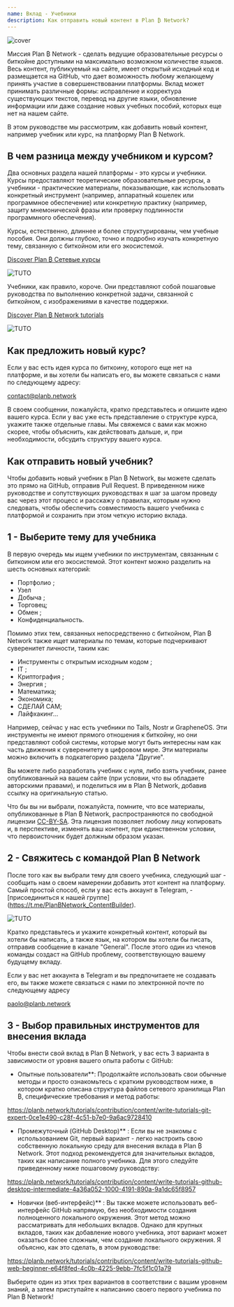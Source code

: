 ```yaml
---
name: Вклад - Учебники
description: Как отправить новый контент в Plan ₿ Network?
---
```

![cover](assets/cover.webp)

Миссия Plan ₿ Network - сделать ведущие образовательные ресурсы о биткойне доступными на максимально возможном количестве языков. Весь контент, публикуемый на сайте, имеет открытый исходный код и размещается на GitHub, что дает возможность любому желающему принять участие в совершенствовании платформы. Вклад может принимать различные формы: исправление и корректура существующих текстов, перевод на другие языки, обновление информации или даже создание новых учебных пособий, которых еще нет на нашем сайте.

В этом руководстве мы рассмотрим, как добавить новый контент, например учебник или курс, на платформу Plan ₿ Network.

## В чем разница между учебником и курсом?

Два основных раздела нашей платформы - это курсы и учебники. Курсы предоставляют теоретические образовательные ресурсы, а учебники - практические материалы, показывающие, как использовать конкретный инструмент (например, аппаратный кошелек или программное обеспечение) или конкретную практику (например, защиту мнемонической фразы или проверку подлинности программного обеспечения).

Курсы, естественно, длиннее и более структурированы, чем учебные пособия. Они должны глубоко, точно и подробно изучать конкретную тему, связанную с биткойном или его экосистемой.

[Discover Plan ₿ Сетевые курсы](https://planb.network/courses)

![TUTO](assets/fr/37.webp)

Учебники, как правило, короче. Они представляют собой пошаговые руководства по выполнению конкретной задачи, связанной с биткойном, с изображениями в качестве поддержки.

[Discover Plan ₿ Network tutorials](https://planb.network/tutorials)

![TUTO](assets/fr/38.webp)

## Как предложить новый курс?

Если у вас есть идея курса по биткоину, которого еще нет на платформе, и вы хотели бы написать его, вы можете связаться с нами по следующему адресу:

contact@planb.network

В своем сообщении, пожалуйста, кратко представьтесь и опишите идею вашего курса. Если у вас уже есть представление о структуре курса, укажите также отдельные главы. Мы свяжемся с вами как можно скорее, чтобы объяснить, как действовать дальше, и, при необходимости, обсудить структуру вашего курса.

## Как отправить новый учебник?

Чтобы добавить новый учебник в Plan ₿ Network, вы можете сделать это прямо на GitHub, отправив Pull Request. В приведенном ниже руководстве и сопутствующих руководствах я шаг за шагом проведу вас через этот процесс и расскажу о правилах, которым нужно следовать, чтобы обеспечить совместимость вашего учебника с платформой и сохранить при этом четкую историю вклада.

## 1 - Выберите тему для учебника

В первую очередь мы ищем учебники по инструментам, связанным с биткоином или его экосистемой. Этот контент можно разделить на шесть основных категорий:


- Портфолио ;
- Узел
- Добыча ;
- Торговец;
- Обмен ;
- Конфиденциальность.

Помимо этих тем, связанных непосредственно с биткойном, Plan ₿ Network также ищет материалы по темам, которые подчеркивают суверенитет личности, таким как:


- Инструменты с открытым исходным кодом ;
- IT ;
- Криптография ;
- Энергия ;
- Математика;
- Экономика;
- СДЕЛАЙ САМ;
- Лайфхакинг...

Например, сейчас у нас есть учебники по Tails, Nostr и GrapheneOS. Эти инструменты не имеют прямого отношения к биткойну, но они представляют собой системы, которые могут быть интересны нам как часть движения к суверенитету в цифровом мире. Эти материалы можно включить в подкатегорию раздела "Другие".

Вы можете либо разработать учебник с нуля, либо взять учебник, ранее опубликованный на вашем сайте (при условии, что вы обладаете авторскими правами), и поделиться им в Plan ₿ Network, добавив ссылку на оригинальную статью.

Что бы вы ни выбрали, пожалуйста, помните, что все материалы, опубликованные в Plan ₿ Network, распространяются по свободной лицензии [CC-BY-SA](https://creativecommons.org/licenses/by-sa/4.0/). Эта лицензия позволяет любому лицу копировать и, в перспективе, изменять ваш контент, при единственном условии, что первоисточник будет должным образом указан.

## 2 - Свяжитесь с командой Plan ₿ Network

После того как вы выбрали тему для своего учебника, следующий шаг - сообщить нам о своем намерении добавить этот контент на платформу. Самый простой способ, если у вас есть аккаунт в Telegram, - [присоединиться к нашей группе] (https://t.me/PlanBNetwork_ContentBuilder).

![TUTO](assets/fr/39.webp)

Кратко представьтесь и укажите конкретный контент, который вы хотели бы написать, а также язык, на котором вы хотели бы писать, отправив сообщение в канале "General". После этого один из членов команды создаст на GitHub проблему, соответствующую вашему будущему вкладу.

Если у вас нет аккаунта в Telegram и вы предпочитаете не создавать его, вы также можете связаться с нами по электронной почте по следующему адресу

paolo@planb.network

## 3 - Выбор правильных инструментов для внесения вклада

Чтобы внести свой вклад в Plan ₿ Network, у вас есть 3 варианта в зависимости от уровня вашего опыта работы с GitHub:


- Опытные пользователи**: Продолжайте использовать свои обычные методы и просто ознакомьтесь с кратким руководством ниже, в котором кратко описана структура файлов сетевого хранилища Plan ₿, специфические требования и метод работы:

https://planb.network/tutorials/contribution/content/write-tutorials-git-expert-0ce1e490-c28f-4c51-b7e0-9a6ac9728410

- Промежуточный (GitHub Desktop)** : Если вы не знакомы с использованием Git, первый вариант - легко настроить свою собственную локальную среду для внесения вклада в Plan ₿ Network. Этот подход рекомендуется для значительных вкладов, таких как написание полного учебника. Для этого следуйте приведенному ниже пошаговому руководству:

https://planb.network/tutorials/contribution/content/write-tutorials-github-desktop-intermediate-4a36a052-1000-4191-890a-9a1dc65f8957

- Новички (веб-интерфейс)** : Вы также можете использовать веб-интерфейс GitHub напрямую, без необходимости создания полноценного локального окружения. Этот метод можно рассматривать для небольших вкладов. Однако для крупных вкладов, таких как добавление нового учебника, этот вариант может оказаться более сложным, чем создание локального окружения. Я объясню, как это сделать, в этом руководстве:

https://planb.network/tutorials/contribution/content/write-tutorials-github-web-beginner-e64f8fed-4c0b-4225-9ebb-7fc5f1c01a79

Выберите один из этих трех вариантов в соответствии с вашим уровнем знаний, а затем приступайте к написанию своего первого учебника по Plan ₿ Network!